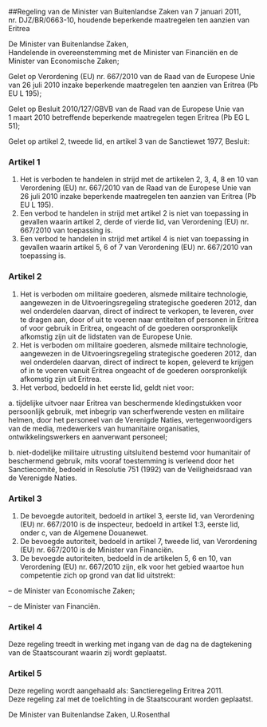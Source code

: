 <meta http-equiv='Content-Type' content='text/html; charset=utf-8' />

##Regeling van de Minister van Buitenlandse Zaken van 7 januari 2011, nr. DJZ/BR/0663-10, houdende beperkende maatregelen ten aanzien van Eritrea

De Minister van Buitenlandse Zaken,  
Handelende in overeenstemming met de Minister van Financiën en de Minister van Economische Zaken;

Gelet op Verordening (EU) nr. 667/2010 van de Raad van de Europese Unie van 26 juli 2010 inzake beperkende maatregelen ten aanzien van Eritrea (Pb EU L 195);

Gelet op Besluit 2010/127/GBVB van de Raad van de Europese Unie van 1 maart 2010 betreffende beperkende maatregelen tegen Eritrea (Pb EG L 51);

Gelet op artikel 2, tweede lid, en artikel 3 van de Sanctiewet 1977,
Besluit:    

### Artikel  1  

1.  Het is verboden te handelen in strijd met de artikelen 2, 3, 4, 8 en 10 van Verordening (EU) nr. 667/2010 van de Raad van de Europese Unie van 26 juli 2010 inzake beperkende maatregelen ten aanzien van Eritrea (Pb EU L 195).   
2.  Een verbod te handelen in strijd met artikel 2 is niet van toepassing in gevallen waarin artikel 2, derde of vierde lid, van Verordening (EU) nr. 667/2010 van toepassing is.   
3.  Een verbod te handelen in strijd met artikel 4 is niet van toepassing in gevallen waarin artikel 5, 6 of 7 van Verordening (EU) nr. 667/2010 van toepassing is.   

### Artikel  2  

1.  Het is verboden om militaire goederen, alsmede militaire technologie, aangewezen in de Uitvoeringsregeling strategische goederen 2012, dan wel onderdelen daarvan, direct of indirect te verkopen, te leveren, over te dragen aan, door of uit te voeren naar entiteiten of personen in Eritrea of voor gebruik in Eritrea, ongeacht of de goederen oorspronkelijk afkomstig zijn uit de lidstaten van de Europese Unie.   
2.  Het is verboden om militaire goederen, alsmede militaire technologie, aangewezen in de Uitvoeringsregeling strategische goederen 2012, dan wel onderdelen daarvan, direct of indirect te kopen, geleverd te krijgen of in te voeren vanuit Eritrea ongeacht of de goederen oorspronkelijk afkomstig zijn uit Eritrea.   
3.  Het verbod, bedoeld in het eerste lid, geldt niet voor: 

a. tijdelijke uitvoer naar Eritrea van beschermende kledingstukken voor persoonlijk gebruik, met inbegrip van scherfwerende vesten en militaire helmen, door het personeel van de Verenigde Naties, vertegenwoordigers van de media, medewerkers van humanitaire organisaties, ontwikkelingswerkers en aanverwant personeel;  

b. niet-dodelijke militaire uitrusting uitsluitend bestemd voor humanitair of beschermend gebruik, mits vooraf toestemming is verleend door het Sanctiecomité, bedoeld in Resolutie 751 (1992) van de Veiligheidsraad van de Verenigde Naties.     

### Artikel  3  

1.  De bevoegde autoriteit, bedoeld in artikel 3, eerste lid, van Verordening (EU) nr. 667/2010 is de inspecteur, bedoeld in artikel 1:3, eerste lid, onder c, van de Algemene Douanewet.   
2.  De bevoegde autoriteit, bedoeld in artikel 7, tweede lid, van Verordening (EU) nr. 667/2010 is de Minister van Financiën.   
3.  De bevoegde autoriteiten, bedoeld in de artikelen 5, 6 en 10, van Verordening (EU) nr. 667/2010 zijn, elk voor het gebied waartoe hun competentie zich op grond van dat lid uitstrekt: 

– de Minister van Economische Zaken;  

– de Minister van Financiën.     

### Artikel  4  

Deze regeling treedt in werking met ingang van de dag na de dagtekening van de Staatscourant waarin zij wordt geplaatst.  

### Artikel  5  

Deze regeling wordt aangehaald als: Sanctieregeling Eritrea 2011.  
Deze regeling zal met de toelichting in de Staatscourant worden geplaatst.  

De 
Minister van Buitenlandse Zaken,
U.Rosenthal   
